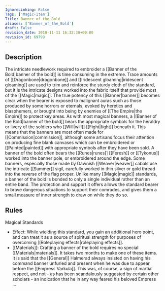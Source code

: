 ```yaml
---
IgnoreLinking: False
Tags: ['Magic-Item']
Title: Banner of the Bold
aliases: ['Banner_of_the_Bold']
draft: False
revision_date: 2018-11-11 16:32:30+00:00
revision_id: 69799
---
```


## Description
The intricate needlework required to embroider a [[Banner of the Bold|banner of the bold]] is time consuming in the extreme. Trace amounts of [[Dragonbone|dragonbone]] and [[Iridescent gloaming|iridescent gloaming]] are used to trim and reinforce the sturdy cloth of the standard, but it is the intricate designs worked into the fabric itself that provide most of the [[Magic|magic]]. 
The true potency of this [[Banner|banner]] becomes clear when the bearer is exposed to malignant auras such as those produced by some horrors or eternals, evoked by heretics and blasphemers, or brought into being by enemies of [[The Empire|the Empire]] to protect key areas.
As with most magical banners, a [[Banner of the Bold|banner of the bold]] bears the appropriate symbols for the heraldry or livery of the soldiers who [[Will|will]] [[Fight|fight]] beneath it. This means that the banners are most often made for [[Commission|commission]], although some artisans focus their attention on producing fine blank canvases which can be embroidered or [[Painted|painted]] with appropriate symbols after they have been sold.
A banner of the bold often bears the [[Runes|runes]] [[Feresh]] or [[Tykonus]] worked into the banner pole, or embroidered around the edge. Some banners, especially those made by Dawnish [[Weaver|weaver]] cabals use the intricate [[Summer]] sigil, carefully worked in thin silver or gold thread into the reverse of the flag proper.
Unlike many [[Magic|magic]] standards, a banner of the bold is bonded to only a single individual rather than an entire band. The protection and support it offers allows the standard bearer to brave dangerous situations to support their comrades, and gives them a small measure of inner strength to draw on while they do so.
## Rules
Magical Standards
* Effect: While wielding this standard, you gain an additional hero point, and can treat it as a source of spiritual strength for purposes of overcoming [[Roleplaying effects|roleplaying effects]].
* [[Materials]]: Crafting a banner of the bold requires no special [[Materials|materials]]. It takes two months to make one of these items.
It is said that the [[General]] Halmerad always insisted on having his command banner unfurled and present when he was due to appear before the [[Empress Varkula]].  This was, of course, a sign of martial respect, and not - as has been scandalously suggested by certain other scholars - an indication that he in any way feared his beloved Empress ...